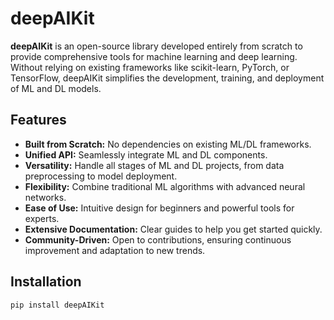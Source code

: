 # deepAIKit
**deepAIKit** is an open-source library developed entirely from scratch to provide comprehensive tools for machine learning and deep learning. Without relying on existing frameworks like scikit-learn, PyTorch, or TensorFlow, deepAIKit simplifies the development, training, and deployment of ML and DL models.

## Features
- **Built from Scratch:** No dependencies on existing ML/DL frameworks.
- **Unified API:** Seamlessly integrate ML and DL components.
- **Versatility:** Handle all stages of ML and DL projects, from data preprocessing to model deployment.
- **Flexibility:** Combine traditional ML algorithms with advanced neural networks.
- **Ease of Use:** Intuitive design for beginners and powerful tools for experts.
- **Extensive Documentation:** Clear guides to help you get started quickly.
- **Community-Driven:** Open to contributions, ensuring continuous improvement and adaptation to new trends.

## Installation
```bash
pip install deepAIKit
